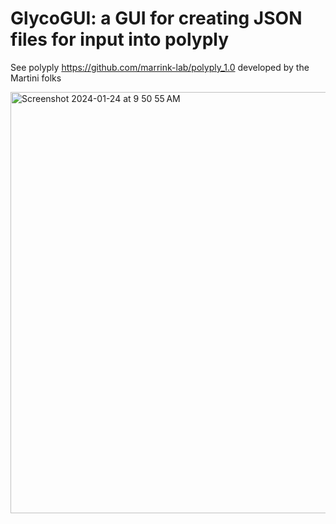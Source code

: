 # GlycoGUI: a GUI for creating JSON files for input into polyply 
See polyply https://github.com/marrink-lab/polyply_1.0 developed by the Martini folks

<img width="674" alt="Screenshot 2024-01-24 at 9 50 55 AM" src="https://github.com/fearlessroad/GlycoGUI/assets/20021034/b4eed6b6-5cc6-4bdb-8810-e8eb25586000">
